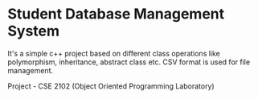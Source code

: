 # Student Database Management System
It's a simple c++ project based on different class operations like polymorphism, inheritance, abstract class etc. CSV format is used for file management.
<p>Project - CSE 2102 (Object Oriented Programming Laboratory)</p>

